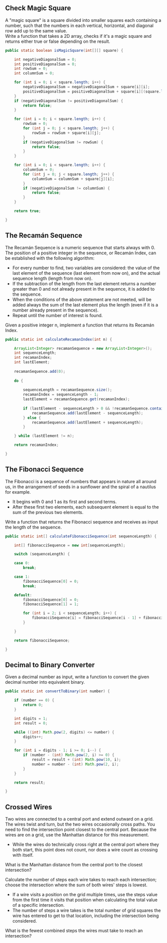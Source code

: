 ## Check Magic Square

A "magic square" is a square divided into smaller squares each containing a number, such that the numbers in each vertical, horizontal, and diagonal row add up to the same value.  
Write a function that takes a 2D array, checks if it's a magic square and returns either true or false depending on the result.

```java
public static boolean isMagicSquare(int[][] square) {

	int negativeDiagonalSum = 0;
	int positiveDiagonalSum = 0;
	int rowSum = 0;
	int columnSum = 0;

	for (int i = 0; i < square.length; i++) {
		negativeDiagonalSum = negativeDiagonalSum + square[i][i];
		positiveDiagonalSum = positiveDiagonalSum + square[i][(square.length - 1) - i];
	}
	if (negativeDiagonalSum != positiveDiagonalSum) {
		return false;
	}

	for (int i = 0; i < square.length; i++) {
		rowSum = 0;
		for (int j = 0; j < square.length; j++) {
			rowSum = rowSum + square[i][j];
		}
		if (negativeDiagonalSum != rowSum) {
			return false;
		}
	}

	for (int i = 0; i < square.length; i++) {
		columnSum = 0;
		for (int j = 0; j < square.length; j++) {
			columnSum = columnSum + square[j][i];
		}
		if (negativeDiagonalSum != columnSum) {
			return false;
		}
	}

	return true;

}
```

## The Recamán Sequence

The Recamán Sequence is a numeric sequence that starts always with 0. The position of a positive integer in the sequence, or Recamán Index, can be established with the following algorithm:

* For every number to find, two variables are considered: the value of the last element of the sequence (last element from now on), and the actual sequence length (length from now on).
* If the subtraction of the length from the last element returns a number greater than 0 and not already present in the sequence, it is added to the sequence.
* When the conditions of the above statement are not meeted, will be added always the sum of the last element plus the length (even if it is a number already present in the sequence).
* Repeat until the number of interest is found.

Given a positive integer n, implement a function that returns its Recamán Index.

```java
public static int calculateRecamanIndex(int n) {

	ArrayList<Integer> recamanSequence = new ArrayList<Integer>();
	int sequenceLength;
	int recamanIndex;
	int lastElement;
	
	recamanSequence.add(0);
	
	do {
		
		sequenceLength = recamanSequence.size();
		recamanIndex = sequenceLength - 1;
		lastElement = recamanSequence.get(recamanIndex);
		
		if (lastElement - sequenceLength > 0 && !recamanSequence.contains(lastElement - sequenceLength)) {
			recamanSequence.add(lastElement - sequenceLength);
		} else {
			recamanSequence.add(lastElement + sequenceLength);
		}

	} while (lastElement != n);

	return recamanIndex;

}
```

## The Fibonacci Sequence

The Fibonacci is a sequence of numbers that appears in nature all around us, in the arrangement of seeds in a sunflower and the spiral of a nautilus for example.
* It begins with 0 and 1 as its first and second terms.
* After these first two elements, each subsequent element is equal to the sum of the previous two elements.

Write a function that returns the Fibonacci sequence and receives as input the length of the sequence.

```java
public static int[] calculateFibonacciSequence(int sequenceLength) {

	int[] fibonacciSequence = new int[sequenceLength];

	switch (sequenceLength) {

	case 0:
		break;

	case 1:
		fibonacciSequence[0] = 0;
		break;

	default:
		fibonacciSequence[0] = 0;
		fibonacciSequence[1] = 1;

		for (int i = 2; i < sequenceLength; i++) {
			fibonacciSequence[i] = fibonacciSequence[i - 1] + fibonacciSequence[i - 2];
		}

	}

	return fibonacciSequence;

}
```

## Decimal to Binary Converter

Given a decimal number as input, write a function to convert the given decimal number into equivalent binary.

```java
public static int convertToBinary(int number) {

	if (number == 0) {
		return 0;
	}

	int digits = 1;
	int result = 0;

	while ((int) Math.pow(2, digits) <= number) {
		digits++;
	}

	for (int i = digits - 1; i >= 0; i--) {
		if (number - (int) Math.pow(2, i) >= 0) {
			result = result + (int) Math.pow(10, i);
			number = number - (int) Math.pow(2, i);
		}
	}

	return result;

}
```

## Crossed Wires

Two wires are connected to a central port and extend outward on a grid.
The wires twist and turn, but the two wires occasionally cross paths.
You need to find the intersection point closest to the central port.
Because the wires are on a grid, use the Manhattan distance for this measurement.
* While the wires do technically cross right at the central port where they both start, this point does not count, nor does a wire count as crossing with itself.

What is the Manhattan distance from the central port to the closest intersection?

Calculate the number of steps each wire takes to reach each intersection; choose the intersection where the sum of both wires' steps is lowest.
* If a wire visits a position on the grid multiple times, use the steps value from the first time it visits that position when calculating the total value of a specific intersection.
* The number of steps a wire takes is the total number of grid squares the wire has entered to get to that location, including the intersection being considered.

What is the fewest combined steps the wires must take to reach an intersection?


